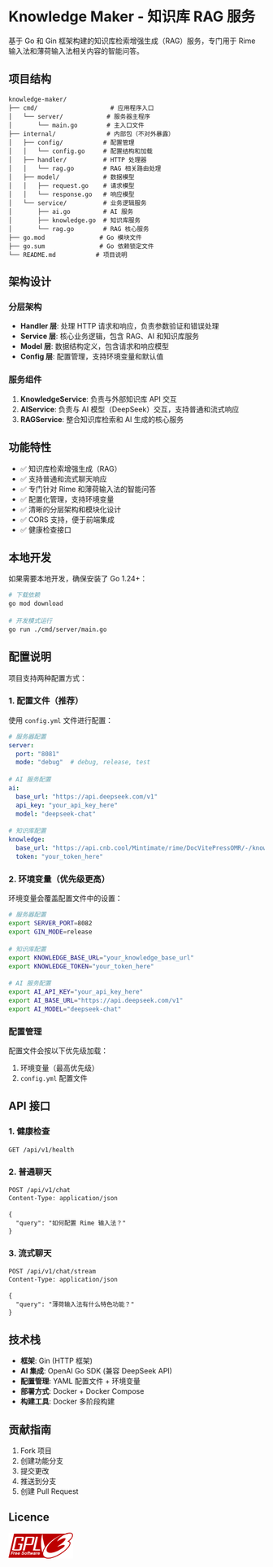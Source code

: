 # Knowledge Maker - 知识库 RAG 服务

基于 Go 和 Gin 框架构建的知识库检索增强生成（RAG）服务，专门用于 Rime 输入法和薄荷输入法相关内容的智能问答。

## 项目结构

```
knowledge-maker/
├── cmd/                    # 应用程序入口
│   └── server/            # 服务器主程序
│       └── main.go        # 主入口文件
├── internal/              # 内部包（不对外暴露）
│   ├── config/           # 配置管理
│   │   └── config.go     # 配置结构和加载
│   ├── handler/          # HTTP 处理器
│   │   └── rag.go        # RAG 相关路由处理
│   ├── model/            # 数据模型
│   │   ├── request.go    # 请求模型
│   │   └── response.go   # 响应模型
│   └── service/          # 业务逻辑服务
│       ├── ai.go         # AI 服务
│       ├── knowledge.go  # 知识库服务
│       └── rag.go        # RAG 核心服务
├── go.mod               # Go 模块文件
├── go.sum               # Go 依赖锁定文件
└── README.md           # 项目说明
```

## 架构设计

### 分层架构
- **Handler 层**: 处理 HTTP 请求和响应，负责参数验证和错误处理
- **Service 层**: 核心业务逻辑，包含 RAG、AI 和知识库服务
- **Model 层**: 数据结构定义，包含请求和响应模型
- **Config 层**: 配置管理，支持环境变量和默认值

### 服务组件
1. **KnowledgeService**: 负责与外部知识库 API 交互
2. **AIService**: 负责与 AI 模型（DeepSeek）交互，支持普通和流式响应
3. **RAGService**: 整合知识库检索和 AI 生成的核心服务

## 功能特性

- ✅ 知识库检索增强生成（RAG）
- ✅ 支持普通和流式聊天响应
- ✅ 专门针对 Rime 和薄荷输入法的智能问答
- ✅ 配置化管理，支持环境变量
- ✅ 清晰的分层架构和模块化设计
- ✅ CORS 支持，便于前端集成
- ✅ 健康检查接口

## 本地开发

如果需要本地开发，确保安装了 Go 1.24+：

```bash
# 下载依赖
go mod download

# 开发模式运行
go run ./cmd/server/main.go
```

## 配置说明

项目支持两种配置方式：

### 1. 配置文件（推荐）

使用 `config.yml` 文件进行配置：

```yaml
# 服务器配置
server:
  port: "8081"
  mode: "debug"  # debug, release, test

# AI 服务配置
ai:
  base_url: "https://api.deepseek.com/v1"
  api_key: "your_api_key_here"
  model: "deepseek-chat"

# 知识库配置
knowledge:
  base_url: "https://api.cnb.cool/Mintimate/rime/DocVitePressOMR/-/knowledge/base/query"
  token: "your_token_here"
```

### 2. 环境变量（优先级更高）

环境变量会覆盖配置文件中的设置：

```bash
# 服务器配置
export SERVER_PORT=8082
export GIN_MODE=release

# 知识库配置
export KNOWLEDGE_BASE_URL="your_knowledge_base_url"
export KNOWLEDGE_TOKEN="your_token_here"

# AI 服务配置
export AI_API_KEY="your_api_key_here"
export AI_BASE_URL="https://api.deepseek.com/v1"
export AI_MODEL="deepseek-chat"
```

### 配置管理

配置文件会按以下优先级加载：
1. 环境变量（最高优先级）
2. `config.yml` 配置文件


## API 接口

### 1. 健康检查
```
GET /api/v1/health
```

### 2. 普通聊天
```
POST /api/v1/chat
Content-Type: application/json

{
  "query": "如何配置 Rime 输入法？"
}
```

### 3. 流式聊天
```
POST /api/v1/chat/stream
Content-Type: application/json

{
  "query": "薄荷输入法有什么特色功能？"
}
```

## 技术栈

- **框架**: Gin (HTTP 框架)
- **AI 集成**: OpenAI Go SDK (兼容 DeepSeek API)
- **配置管理**: YAML 配置文件 + 环境变量
- **部署方式**: Docker + Docker Compose
- **构建工具**: Docker 多阶段构建

## 贡献指南

1. Fork 项目
2. 创建功能分支
3. 提交更改
4. 推送到分支
5. 创建 Pull Request

## Licence

[![GPLv3](gplv3.png)](LICENSE)